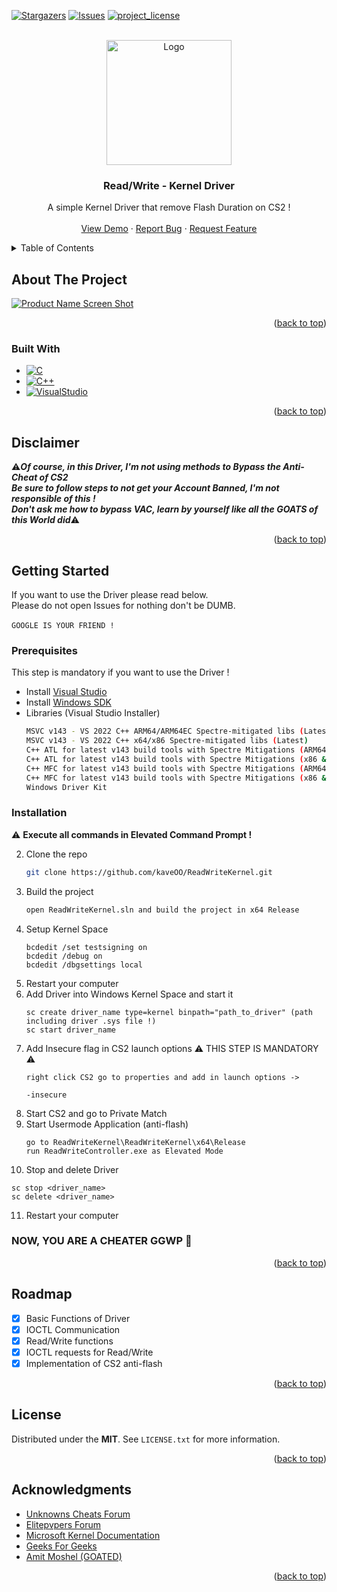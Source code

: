 <!-- Improved compatibility of back to top link: See: https://github.com/othneildrew/Best-README-Template/pull/73 -->
<a id="readme-top"></a>
<!--
*** Thanks for checking out the Best-README-Template. If you have a suggestion
*** that would make this better, please fork the repo and create a pull request
*** or simply open an issue with the tag "enhancement".
*** Don't forget to give the project a star!
*** Thanks again! Now go create something AMAZING! :D
-->



<!-- PROJECT SHIELDS -->
<!--
*** I'm using markdown "reference style" links for readability.
*** Reference links are enclosed in brackets [ ] instead of parentheses ( ).
*** See the bottom of this document for the declaration of the reference variables
*** for contributors-url, forks-url, etc. This is an optional, concise syntax you may use.
*** https://www.markdownguide.org/basic-syntax/#reference-style-links
-->

[![Stargazers][stars-shield]][stars-url]
[![Issues][issues-shield]][issues-url]
[![project_license][license-shield]][license-url]

<!-- PROJECT LOGO -->
<br />
<div align="center">
  <a href="https://github.com/kaveOO/ReadWriteKernel">
    <img src="https://cdn.ezo.io/wp-content/uploads/2024/08/image-1-1024x1024.png" alt="Logo" width="200" height="200">
  </a>

<h3 align="center">Read/Write - Kernel Driver</h3>

  <p align="center">
    A simple Kernel Driver that remove Flash Duration on CS2 !
    <br>
    <br />
    <a href="https://github.com/kaveOO/ReadWriteKernel">View Demo</a>
    &middot;
    <a href="https://github.com/kaveOO/ReadWriteKernel/issues/new?labels=bug&template=bug-report---.md">Report Bug</a>
    &middot;
    <a href="https://github.com/kaveOO/ReadWriteKernel/issues/new?labels=enhancement&template=feature-request---.md">Request Feature</a>
  </p>
</div>



<!-- TABLE OF CONTENTS -->
<details>
  <summary>Table of Contents</summary>
  <ol>
    <li>
      <a href="#about-the-project">About The Project</a>
      <ul>
        <li><a href="#built-with">Built With</a></li>
      </ul>
    </li>
    <li>
      <a href="#disclaimer">Disclaimer</a>
    </li>
    <li>
      <a href="#getting-started">Getting Started</a>
      <ul>
        <li><a href="#prerequisites">Prerequisites</a></li>
        <li><a href="#installation">Installation</a></li>
      </ul>
    </li>
    <li><a href="#roadmap">Roadmap</a></li>
    <li><a href="#license">License</a></li>
    <li><a href="#acknowledgments">Acknowledgments</a></li>
  </ol>
</details>



<!-- ABOUT THE PROJECT -->
## About The Project

[![Product Name Screen Shot][product-screenshot]](https://example.com)

<p align="right">(<a href="#readme-top">back to top</a>)</p>



### Built With

* [![C][C]][C-url]
* [![C++][C++]][C++-url]
* [![VisualStudio][VisualStudio]][VisualStudio-url]

<p align="right">(<a href="#readme-top">back to top</a>)</p>


## Disclaimer

⚠️***Of course, in this Driver, I'm not using methods to Bypass the Anti-Cheat of CS2***
<br>
***Be sure to follow steps to not get your Account Banned, I'm not responsible of this !***
<br>
***Don't ask me how to bypass VAC, learn by yourself like all the GOATS of this World did***⚠️

<p align="right">(<a href="#disclaimer">back to top</a>)</p>

<!-- GETTING STARTED -->
## Getting Started

If you want to use the Driver please read below.
<br>
Please do not open Issues for nothing don't be DUMB.
<br>
<br>
`GOOGLE IS YOUR FRIEND !`

### Prerequisites

This step is mandatory if you want to use the Driver !
* Install [Visual Studio](https://visualstudio.microsoft.com/)
* Install [Windows SDK](https://developer.microsoft.com/en-us/windows/downloads/windows-sdk/) 
* Libraries (Visual Studio Installer)
  ```sh
  MSVC v143 - VS 2022 C++ ARM64/ARM64EC Spectre-mitigated libs (Latest)
  MSVC v143 - VS 2022 C++ x64/x86 Spectre-mitigated libs (Latest)
  C++ ATL for latest v143 build tools with Spectre Mitigations (ARM64/ARM64EC)
  C++ ATL for latest v143 build tools with Spectre Mitigations (x86 & x64)
  C++ MFC for latest v143 build tools with Spectre Mitigations (ARM64/ARM64EC)
  C++ MFC for latest v143 build tools with Spectre Mitigations (x86 & x64)
  Windows Driver Kit
  ```

### Installation
⚠️ **Execute all commands in Elevated Command Prompt !**

2. Clone the repo
   ```sh
   git clone https://github.com/kaveOO/ReadWriteKernel.git
   ```
3. Build the project
   ```sh
   open ReadWriteKernel.sln and build the project in x64 Release
   ```
4. Setup Kernel Space
   ```
   bcdedit /set testsigning on
   bcdedit /debug on
   bcdedit /dbgsettings local
   ```
5. Restart your computer
6. Add Driver into Windows Kernel Space and start it
   ```
   sc create driver_name type=kernel binpath="path_to_driver" (path including driver .sys file !)
   sc start driver_name
   ```
7. Add Insecure flag in CS2 launch options ⚠️ THIS STEP IS MANDATORY ⚠️
   ```
   right click CS2 go to properties and add in launch options ->
   
   -insecure
   ```
8. Start CS2 and go to Private Match
9. Start Usermode Application (anti-flash)
   ```
   go to ReadWriteKernel\ReadWriteKernel\x64\Release
   run ReadWriteController.exe as Elevated Mode
   ```
10. Stop and delete Driver
   ```
  sc stop <driver_name>
  sc delete <driver_name>
   ```
11. Restart your computer
### NOW, YOU ARE A CHEATER GGWP 🧌
   
<p align="right">(<a href="#readme-top">back to top</a>)</p>



<!-- USAGE EXAMPLES
## Usage

Use this space to show useful examples of how a project can be used. Additional screenshots, code examples and demos work well in this space. You may also link to more resources.

_For more examples, please refer to the [Documentation](https://example.com)_

<p align="right">(<a href="#readme-top">back to top</a>)</p>



<!-- ROADMAP -->
## Roadmap

- [x] Basic Functions of Driver
- [x] IOCTL Communication
- [x] Read/Write functions
- [x] IOCTL requests for Read/Write
- [x] Implementation of CS2 anti-flash
<p align="right">(<a href="#readme-top">back to top</a>)</p>



<!-- CONTRIBUTING
## Contributing

Contributions are what make the open source community such an amazing place to learn, inspire, and create. Any contributions you make are **greatly appreciated**.

If you have a suggestion that would make this better, please fork the repo and create a pull request. You can also simply open an issue with the tag "enhancement".
Don't forget to give the project a star! Thanks again!

1. Fork the Project
2. Create your Feature Branch (`git checkout -b feature/AmazingFeature`)
3. Commit your Changes (`git commit -m 'Add some AmazingFeature'`)
4. Push to the Branch (`git push origin feature/AmazingFeature`)
5. Open a Pull Request

<p align="right">(<a href="#readme-top">back to top</a>)</p>

### Top contributors:

<a href="https://github.com/kaveOO/ReadWriteKernel/graphs/contributors">
  <img src="https://contrib.rocks/image?repo=kaveOO/ReadWriteKernel" alt="contrib.rocks image" />
</a>



<!-- LICENSE -->
## License

Distributed under the **MIT**. See `LICENSE.txt` for more information.

<p align="right">(<a href="#readme-top">back to top</a>)</p>



<!-- CONTACT
## Contact

Your Name - [@kaveofps](https://twitter.com/kaveofps) - email@email_client.com

Project Link -> [https://github.com/kaveOO/ReadWriteKernel](https://github.com/kaveOO/ReadWriteKernel)

<p align="right">(<a href="#readme-top">back to top</a>)</p>



<!-- ACKNOWLEDGMENTS -->
## Acknowledgments

* [Unknowns Cheats Forum](https://www.unknowncheats.me/forum/index.php)
* [Elitepvpers Forum](https://www.elitepvpers.com/)
* [Microsoft Kernel Documentation](https://learn.microsoft.com/en-us/windows-hardware/drivers/ddi/_kernel/)
* [Geeks For Geeks](https://www.geeksforgeeks.org/)
* [Amit Moshel (GOATED)](https://medium.com/@amitmoshel70)

<p align="right">(<a href="#readme-top">back to top</a>)</p>



<!-- MARKDOWN LINKS & IMAGES -->
<!-- https://www.markdownguide.org/basic-syntax/#reference-style-links -->
[stars-shield]: https://img.shields.io/github/stars/kaveOO/ReadWriteKernel.svg?style=for-the-badge
[stars-url]: https://github.com/kaveOO/ReadWriteKernel/stargazers
[issues-shield]: https://img.shields.io/github/issues/kaveOO/ReadWriteKernel.svg?style=for-the-badge
[issues-url]: https://github.com/kaveOO/ReadWriteKernel/issues
[license-shield]: https://img.shields.io/github/license/kaveOO/ReadWriteKernel.svg?style=for-the-badge
[license-url]: https://github.com/kaveOO/ReadWriteKernel/blob/main/LICENSE.txt
[product-screenshot]: https://upload.wikimedia.org/wikipedia/commons/thumb/8/8f/Kernel_Layout.svg/1280px-Kernel_Layout.svg.png
[C]: https://img.shields.io/badge/c-%2300599C.svg?style=for-the-badge&logo=c&logoColor=white
[C-url]: https://en.wikipedia.org/wiki/C_(programming_language)
[C++]: https://img.shields.io/badge/c++-%2300599C.svg?style=for-the-badge&logo=c%2B%2B&logoColor=white
[C++-url]: https://en.wikipedia.org/wiki/C%2B%2B
[VisualStudio]: https://img.shields.io/badge/Visual%20Studio-5C2D91.svg?style=for-the-badge&logo=visual-studio&logoColor=white
[VisualStudio-url]: https://visualstudio.microsoft.com/

